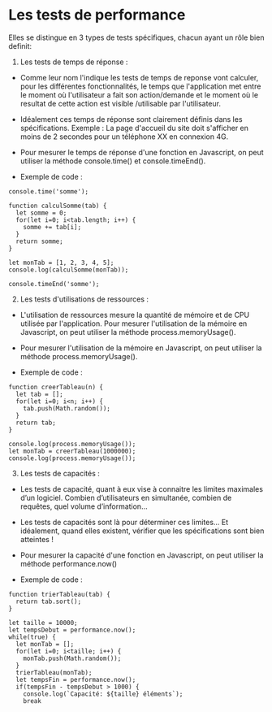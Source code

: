 # Les tests de performance 

Elles se distingue en 3 types de tests spécifiques, chacun ayant un rôle bien definit:

1. Les tests de temps de réponse : 

- Comme leur  nom l'indique les tests de temps de reponse vont calculer, pour les différentes fonctionnalités, le temps que l'application met entre le moment où l'utilisateur a fait son action/demande et le moment où le resultat de cette action est visible /utilisable par l'utilisateur.

- Idéalement ces temps de réponse sont clairement définis dans les spécifications. Exemple : La page d'accueil du site doit s'afficher en moins de 2 secondes pour un téléphone XX en connexion 4G.

 - Pour mesurer le temps de réponse d'une fonction en Javascript, on peut utiliser la méthode console.time() et console.timeEnd().

- Exemple de code :
```
console.time('somme');

function calculSomme(tab) {
  let somme = 0;
  for(let i=0; i<tab.length; i++) {
    somme += tab[i];
  }
  return somme;
}

let monTab = [1, 2, 3, 4, 5];
console.log(calculSomme(monTab));

console.timeEnd('somme');
```

2. Les tests d'utilisations de ressources : 

- L'utilisation de ressources mesure la quantité de mémoire et de CPU utilisée par l'application. Pour mesurer l'utilisation de la mémoire en Javascript, on peut utiliser la méthode process.memoryUsage().

- Pour mesurer l'utilisation de la mémoire en Javascript, on peut utiliser la méthode process.memoryUsage().

- Exemple de code : 
```
function creerTableau(n) {
  let tab = [];
  for(let i=0; i<n; i++) {
    tab.push(Math.random());
  }
  return tab;
}

console.log(process.memoryUsage());
let monTab = creerTableau(1000000);
console.log(process.memoryUsage());
```
3. Les tests de capacités : 

- Les tests de capacité, quant à eux vise à connaitre les limites maximales d’un logiciel. Combien d’utilisateurs en simultanée, combien de requêtes, quel volume d’information…

- Les tests de capacités sont là pour déterminer ces limites… Et idéalement, quand elles existent, vérifier que les spécifications sont bien atteintes !

-  Pour mesurer la capacité d'une fonction en Javascript, on peut utiliser la méthode performance.now() 

- Exemple de code : 
```
function trierTableau(tab) {
  return tab.sort();
}

let taille = 10000;
let tempsDebut = performance.now();
while(true) {
  let monTab = [];
  for(let i=0; i<taille; i++) {
    monTab.push(Math.random());
  }
  trierTableau(monTab);
  let tempsFin = performance.now();
  if(tempsFin - tempsDebut > 1000) {
    console.log(`Capacité: ${taille} éléments`);
    break
```